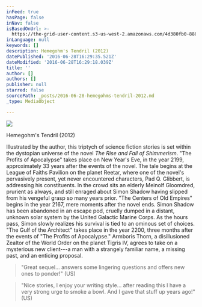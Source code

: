 ```yaml
---
inFeed: true
hasPage: false
inNav: false
isBasedOnUrl: >-
  https://the-grid-user-content.s3-us-west-2.amazonaws.com/4d380fb0-8888-4282-81ec-c758aa44c949.jpg
inLanguage: null
keywords: []
description: Hemegohm's Tendril (2012)
datePublished: '2016-06-28T16:29:35.521Z'
dateModified: '2016-06-28T16:29:18.039Z'
title: ''
author: []
authors: []
publisher: null
starred: false
sourcePath: _posts/2016-06-28-hemegohms-tendril-2012.md
_type: MediaObject

---
```

![](https://the-grid-user-content.s3-us-west-2.amazonaws.com/4d380fb0-8888-4282-81ec-c758aa44c949.jpg)

Hemegohm's Tendril (2012)

Illustrated by the author, this triptych of science fiction stories is set within the dystopian universe of the novel _The Rise and Fall of Shimmerism_. "The Profits of Apocalypse" takes place on New Year's Eve, in the year 2199, approximately 33 years after the events of the novel. The tale begins at the League of Faiths Pavilion on the planet Reetar, where one of the novel's pervasively present, yet never encountered characters, Pad Q. Glibbert, is addressing his constituents. In the crowd sits an elderly Meinolf Gloomdred, prurient as always, and still enraged about Simon Shadow having slipped from his vengeful grasp so many years prior. "The Centers of Old Empires" begins in the year 2167, mere moments after the novel ends. Simon Shadow has been abandoned in an escape pod, cruelly dumped in a distant, unknown solar system by the United Galactic Marine Corps. As the hours pass, Simon slowly realizes his survival is tied to an ominous set of choices. "The Gulf of the Architect" takes place in the year 2200, three months after the events of "The Profits of Apocalypse." Armboris Thorn, a disillusioned Zealtor of the World Order on the planet Tigris IV, agrees to take on a mysterious new client---a man with a strangely familiar name, a missing past, and an enticing proposal.

> "Great sequel... answers some lingering questions and offers new ones to ponder!" (US)

> "Nice stories, I enjoy your writing style... after reading this I have a very strong urge to smoke a bowl. And I gave that stuff up years ago!" (US)